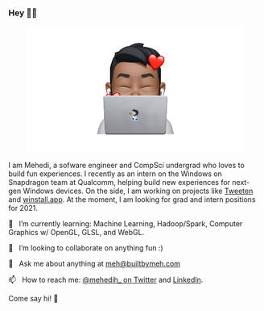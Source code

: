 ### Hey 👋🏽

<p align="center">
<img src="https://raw.githubusercontent.com/MehediH/MehediH/master/gitmoji2.png" height="250" alt="Animoji character"/>
</p>

I am Mehedi, a sofware engineer and CompSci undergrad who loves to build fun experiences. I recently as an intern on the Windows on Snapdragon team at Qualcomm, helping build new experiences for next-gen Windows devices. On the side, I am working on projects like [Tweeten](https://tweetenapp.com) and [winstall.app](https://github.com/MehediH/winstall). At the moment, I am looking for grad and intern positions for 2021. 

🌱  &nbsp;&nbsp;I’m currently learning: Machine Learning, Hadoop/Spark, Computer Graphics w/ OpenGL, GLSL, and WebGL. 

👯  &nbsp;&nbsp;I’m looking to collaborate on anything fun :)

💬  &nbsp;&nbsp;Ask me about anything at [meh@builtbymeh.com](mailto:meh@builtbymeh.com)

📫  &nbsp;&nbsp;How to reach me: [@mehedih_ on Twitter](https://twitter.com/mehedih_) and [LinkedIn](https://www.linkedin.com/in/meh-hassan/).

Come say hi! 👀
